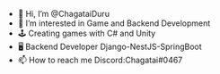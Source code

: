 - 👋 Hi, I’m @ChagataiDuru
- 👀 I’m interested in Game and Backend Development
- 🕹️ Creating games with C# and Unity
- 🖥  Backend Developer Django-NestJS-SpringBoot
- 📫 How to reach me Discord:Chagatai#0467

<!---
![Top Langs](https://github-readme-stats.vercel.app/api/top-langs/?username=ChagataiDuru&layout=compact)

ChagataiDuru/ChagataiDuru is a ✨ special ✨ repository because its `README.md` (this file) appears on your GitHub profile.
You can click the Preview link to take a look at your changes.
--->
